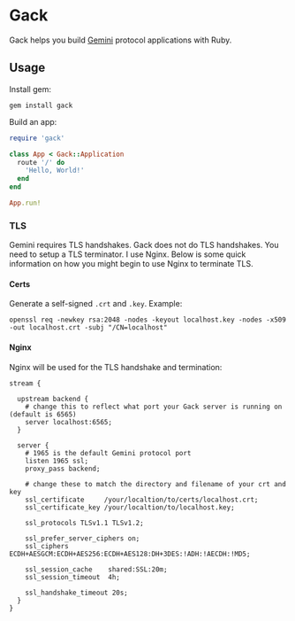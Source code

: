 # Gack

Gack helps you build [Gemini](https://gemini.circumlunar.space/) protocol applications with Ruby.

## Usage

Install gem:

    gem install gack

Build an app:

```ruby
require 'gack'

class App < Gack::Application
  route '/' do
    'Hello, World!'
  end
end

App.run!
```

### TLS

Gemini requires TLS handshakes. Gack does not do TLS handshakes. You need to setup a TLS terminator. I use Nginx. Below is some quick information on how you might begin to use Nginx to terminate TLS.

#### Certs

Generate a self-signed `.crt` and `.key`. Example:

    openssl req -newkey rsa:2048 -nodes -keyout localhost.key -nodes -x509 -out localhost.crt -subj "/CN=localhost"

#### Nginx

Nginx will be used for the TLS handshake and termination:

    stream {

      upstream backend {
        # change this to reflect what port your Gack server is running on (default is 6565)
        server localhost:6565;
      }

      server {
        # 1965 is the default Gemini protocol port
        listen 1965 ssl;
        proxy_pass backend;

        # change these to match the directory and filename of your crt and key
        ssl_certificate     /your/localtion/to/certs/localhost.crt;
        ssl_certificate_key /your/localtion/to/localhost.key;

        ssl_protocols TLSv1.1 TLSv1.2;

        ssl_prefer_server_ciphers on;
        ssl_ciphers ECDH+AESGCM:ECDH+AES256:ECDH+AES128:DH+3DES:!ADH:!AECDH:!MD5;

        ssl_session_cache    shared:SSL:20m;
        ssl_session_timeout  4h;

        ssl_handshake_timeout 20s;
      }
    }
